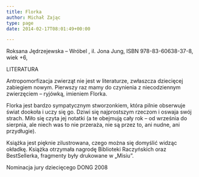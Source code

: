 ```yaml
---
title: Florka
author: Michał Zając
type: page
date: 2014-02-17T08:01:49+00:00

---
```

Roksana Jędrzejewska – Wróbel , il. Jona Jung, ISBN 978-83-60638-37-8, wiek +6,
  
LITERATURA
  
Antropomorfizacja zwierząt nie jest w literaturze, zwłaszcza dziecięcej zabiegiem nowym. Pierwszy raz mamy do czynienia z niecodziennym zwierzęciem &#8211; ryjówką, imieniem Florka.
  
Florka jest bardzo sympatycznym stworzonkiem, która pilnie obserwuje świat dookoła i uczy się go. Dziwi się najprostszym rzeczom i oswaja swój strach. Miło się czyta jej notatki (a te obejmują cały rok &#8211; od września do sierpnia, ale niech was to nie przeraża, nie są przez to, ani nudne, ani przydługie).
  
Książka jest pięknie zilustrowana, czego można się domyślić widząc okładkę. Książka otrzymała nagrodę Biblioteki Raczyńskich oraz BestSellerka, fragmenty były drukowane w „Misiu”.
  
Nominacja jury dziecięcego DONG 2008
